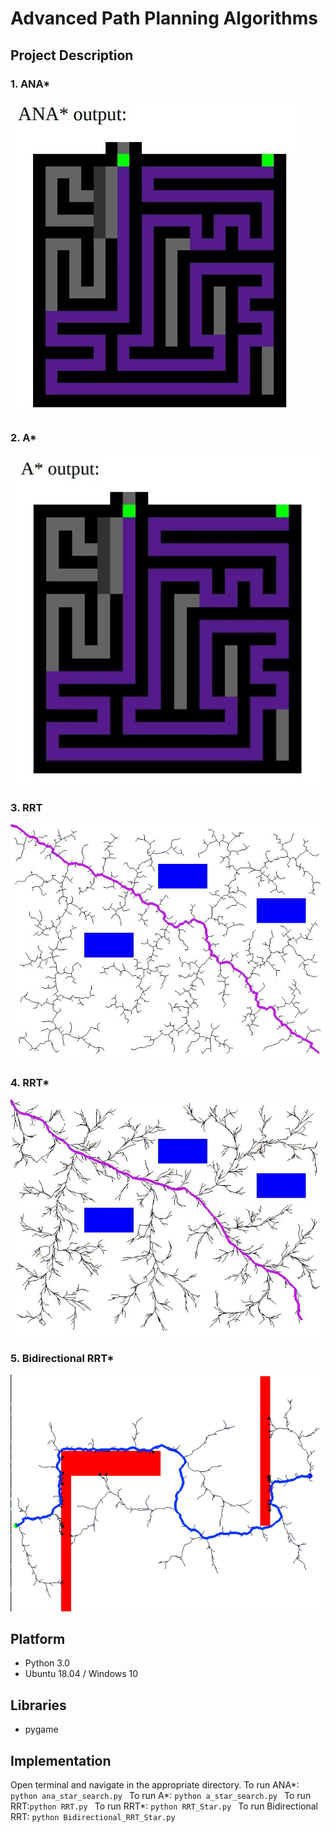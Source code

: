# Advanced Path Planning Algorithms

## Project Description

### 1. ANA*

![ANA* Map](/images/ana.jpg)

### 2. A*

![A* Map](/images/a.jpg)

### 3. RRT

![RRT](/RRT_Algorithms/rrt_stats/image1.jpg)

### 4. RRT*

![RRT*](/RRT_Algorithms/rrts_stats/image1.jpg)

### 5. Bidirectional RRT*

![Bidirectional RRT](/RRT_Algorithms/brrt/Final_RRT_Star.PNG)


## Platform
* Python 3.0
* Ubuntu 18.04 / Windows 10

## Libraries
* pygame

## Implementation
Open terminal and navigate in the appropriate directory. 
To run ANA*: ```python ana_star_search.py ```
To run A*: ```python a_star_search.py ```
To run RRT:```python RRT.py ```
To run RRT*: ```python RRT_Star.py ```
To run Bidirectional RRT: ```python Bidirectional_RRT_Star.py ```




